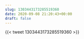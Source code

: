 ```yaml
---
slug: 1303443173285519360
date: 2020-09-08 21:20:43+00:00
draft: false
---
```


{{< tweet 1303443173285519360 >}}

